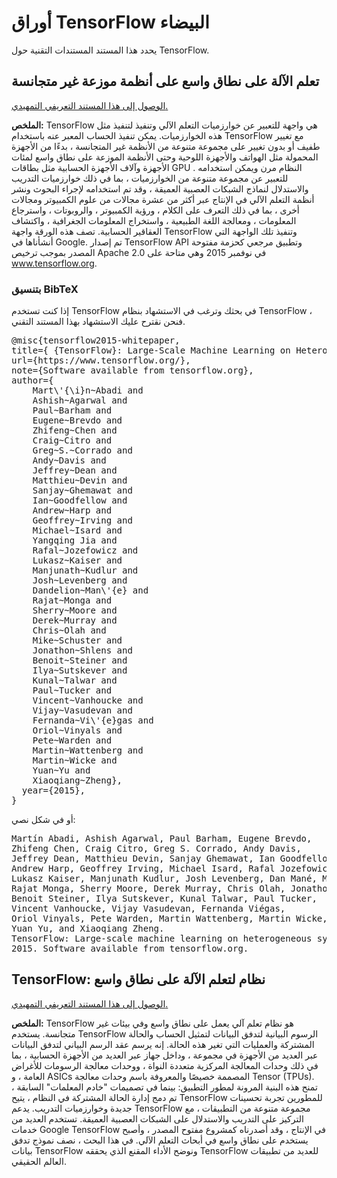 # أوراق TensorFlow البيضاء

يحدد هذا المستند المستندات التقنية حول TensorFlow.

## تعلم الآلة على نطاق واسع على أنظمة موزعة غير متجانسة

[الوصول إلى هذا المستند التعريفي التمهيدي.](https://static.googleusercontent.com/media/research.google.com/en//pubs/archive/45166.pdf)

**الملخص:** TensorFlow هي واجهة للتعبير عن خوارزميات التعلم الآلي وتنفيذ لتنفيذ مثل هذه الخوارزميات. يمكن تنفيذ الحساب المعبر عنه باستخدام TensorFlow مع تغيير طفيف أو بدون تغيير على مجموعة متنوعة من الأنظمة غير المتجانسة ، بدءًا من الأجهزة المحمولة مثل الهواتف والأجهزة اللوحية وحتى الأنظمة الموزعة على نطاق واسع لمئات الأجهزة وآلاف الأجهزة الحسابية مثل بطاقات GPU . النظام مرن ويمكن استخدامه للتعبير عن مجموعة متنوعة من الخوارزميات ، بما في ذلك خوارزميات التدريب والاستدلال لنماذج الشبكات العصبية العميقة ، وقد تم استخدامه لإجراء البحوث ونشر أنظمة التعلم الآلي في الإنتاج عبر أكثر من عشرة مجالات من علوم الكمبيوتر ومجالات أخرى ، بما في ذلك التعرف على الكلام ، ورؤية الكمبيوتر ، والروبوتات ، واسترجاع المعلومات ، ومعالجة اللغة الطبيعية ، واستخراج المعلومات الجغرافية ، واكتشاف العقاقير الحسابية. تصف هذه الورقة واجهة TensorFlow وتنفيذ تلك الواجهة التي أنشأناها في Google. تم إصدار TensorFlow API وتطبيق مرجعي كحزمة مفتوحة المصدر بموجب ترخيص Apache 2.0 في نوفمبر 2015 وهي متاحة على www.tensorflow.org.

### بتنسيق BibTeX

إذا كنت تستخدم TensorFlow في بحثك وترغب في الاستشهاد بنظام TensorFlow ، فنحن نقترح عليك الاستشهاد بهذا المستند التقني.

<pre>@misc{tensorflow2015-whitepaper,<br>title={ {TensorFlow}: Large-Scale Machine Learning on Heterogeneous Systems},<br>url={https://www.tensorflow.org/},<br>note={Software available from tensorflow.org},<br>author={<br>    Mart\'{\i}n~Abadi and<br>    Ashish~Agarwal and<br>    Paul~Barham and<br>    Eugene~Brevdo and<br>    Zhifeng~Chen and<br>    Craig~Citro and<br>    Greg~S.~Corrado and<br>    Andy~Davis and<br>    Jeffrey~Dean and<br>    Matthieu~Devin and<br>    Sanjay~Ghemawat and<br>    Ian~Goodfellow and<br>    Andrew~Harp and<br>    Geoffrey~Irving and<br>    Michael~Isard and<br>    Yangqing Jia and<br>    Rafal~Jozefowicz and<br>    Lukasz~Kaiser and<br>    Manjunath~Kudlur and<br>    Josh~Levenberg and<br>    Dandelion~Man\'{e} and<br>    Rajat~Monga and<br>    Sherry~Moore and<br>    Derek~Murray and<br>    Chris~Olah and<br>    Mike~Schuster and<br>    Jonathon~Shlens and<br>    Benoit~Steiner and<br>    Ilya~Sutskever and<br>    Kunal~Talwar and<br>    Paul~Tucker and<br>    Vincent~Vanhoucke and<br>    Vijay~Vasudevan and<br>    Fernanda~Vi\'{e}gas and<br>    Oriol~Vinyals and<br>    Pete~Warden and<br>    Martin~Wattenberg and<br>    Martin~Wicke and<br>    Yuan~Yu and<br>    Xiaoqiang~Zheng},<br>  year={2015},<br>}</pre>

أو في شكل نصي:

<pre>Martín Abadi, Ashish Agarwal, Paul Barham, Eugene Brevdo,<br>Zhifeng Chen, Craig Citro, Greg S. Corrado, Andy Davis,<br>Jeffrey Dean, Matthieu Devin, Sanjay Ghemawat, Ian Goodfellow,<br>Andrew Harp, Geoffrey Irving, Michael Isard, Rafal Jozefowicz, Yangqing Jia,<br>Lukasz Kaiser, Manjunath Kudlur, Josh Levenberg, Dan Mané, Mike Schuster,<br>Rajat Monga, Sherry Moore, Derek Murray, Chris Olah, Jonathon Shlens,<br>Benoit Steiner, Ilya Sutskever, Kunal Talwar, Paul Tucker,<br>Vincent Vanhoucke, Vijay Vasudevan, Fernanda Viégas,<br>Oriol Vinyals, Pete Warden, Martin Wattenberg, Martin Wicke,<br>Yuan Yu, and Xiaoqiang Zheng.<br>TensorFlow: Large-scale machine learning on heterogeneous systems,<br>2015. Software available from tensorflow.org.</pre>

## TensorFlow: نظام لتعلم الآلة على نطاق واسع

[الوصول إلى هذا المستند التعريفي التمهيدي.](https://www.usenix.org/system/files/conference/osdi16/osdi16-abadi.pdf)

**الملخص:** TensorFlow هو نظام تعلم آلي يعمل على نطاق واسع وفي بيئات غير متجانسة. يستخدم TensorFlow الرسوم البيانية لتدفق البيانات لتمثيل الحساب والحالة المشتركة والعمليات التي تغير هذه الحالة. إنه يرسم عقد الرسم البياني لتدفق البيانات عبر العديد من الأجهزة في مجموعة ، وداخل جهاز عبر العديد من الأجهزة الحسابية ، بما في ذلك وحدات المعالجة المركزية متعددة النواة ، ووحدات معالجة الرسومات للأغراض العامة ، و ASICs المصممة خصيصًا والمعروفة باسم وحدات معالجة Tensor (TPUs). تمنح هذه البنية المرونة لمطور التطبيق: بينما في تصميمات "خادم المعلمات" السابقة ، تم دمج إدارة الحالة المشتركة في النظام ، يتيح TensorFlow للمطورين تجربة تحسينات جديدة وخوارزميات التدريب. يدعم TensorFlow مجموعة متنوعة من التطبيقات ، مع التركيز على التدريب والاستدلال على الشبكات العصبية العميقة. تستخدم العديد من خدمات Google TensorFlow في الإنتاج ، وقد أصدرناه كمشروع مفتوح المصدر ، وأصبح يستخدم على نطاق واسع في أبحاث التعلم الآلي. في هذا البحث ، نصف نموذج تدفق بيانات TensorFlow ونوضح الأداء المقنع الذي يحققه TensorFlow للعديد من تطبيقات العالم الحقيقي.
